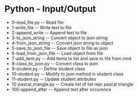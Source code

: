 # Python - Input/Output
- 0-read_file.py -- Read file
- 1-write_file -- Write text to file
- 2-append_write -- Append text to file
- 3-to_json_string -- Convert object to json string
- 4-from_json_string -- Convert json string to object
- 5-save_to_json_file -- Save object to file as json
- 6-load_from_json_file -- Load object from file
- 7-add_item.py -- Add items to list and save to file from cmd
- 8-class_to_json.py -- Convert class to json
- 9-student.py -- Define student class
- 10-student.py -- Modify to json method in student class
- 11-student.py -- Update student attributes
- 12-pascal_triangle.py -- Create list of list repr pascal triangle
- 100-append_after -- Append text after occurence

